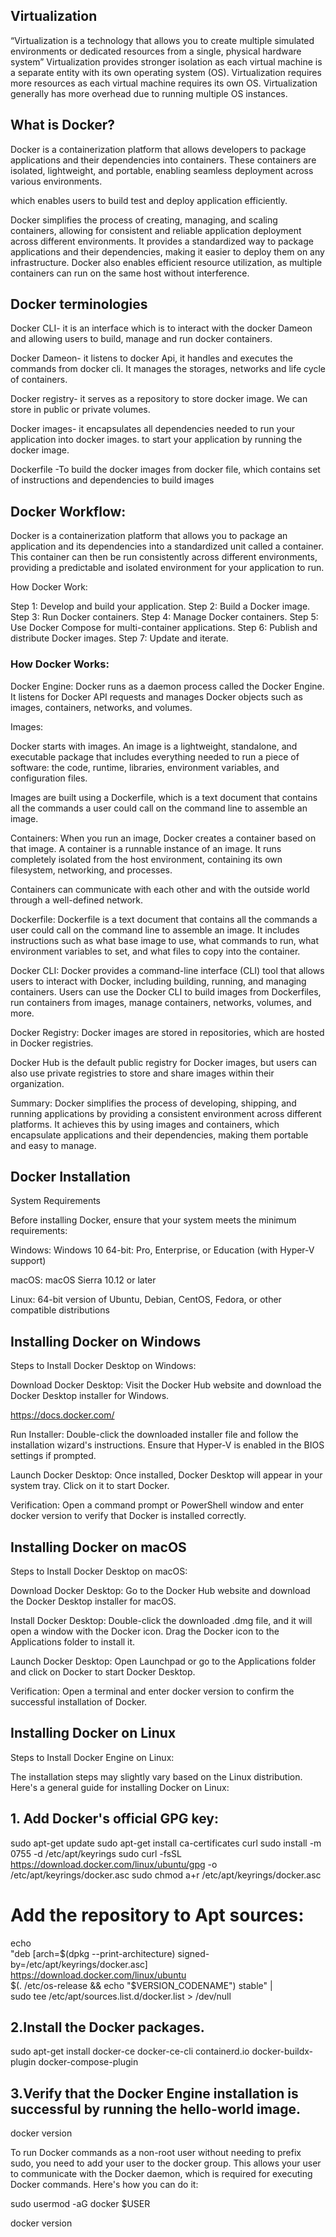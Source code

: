 ## Virtualization

“Virtualization is a technology that allows you to create multiple simulated environments or dedicated resources from a single, physical hardware system” 
Virtualization provides stronger isolation as each virtual machine is a separate entity with its own operating system (OS).
Virtualization requires more resources as each virtual machine requires its own OS.
Virtualization generally has more overhead due to running multiple OS instances. 

## What is Docker?

Docker is a containerization platform that allows developers to package applications and their dependencies into containers. These containers are isolated, lightweight, and portable, enabling seamless deployment across various environments.

which enables users to build test and deploy application efficiently.

Docker simplifies the process of creating, managing, and scaling containers, allowing for consistent and reliable application deployment across different environments.
It provides a standardized way to package applications and their dependencies, making it easier to deploy them on any infrastructure.
Docker also enables efficient resource utilization, as multiple containers can run on the same host without interference.

## Docker terminologies

Docker CLI- it is an interface which is to interact with the docker Dameon and allowing users to build, manage and run docker containers.

Docker Dameon- it listens to docker Api, it handles and executes the commands from docker cli. It manages the storages, networks and life cycle of containers.

Docker registry- it serves as a repository to store docker image. We can store in public or private volumes.

Docker images- it encapsulates all dependencies needed to run your application into docker images. to start your application by running the docker image.

Dockerfile -To build the docker images from docker file, which contains set of instructions and dependencies to build images


## Docker Workflow:
Docker is a containerization platform that allows you to package an application and its dependencies into a standardized unit called a container.
This container can then be run consistently across different environments, providing a predictable and isolated environment for your application to run.

How Docker Work:

Step 1: Develop and build your application.
Step 2: Build a Docker image.
Step 3: Run Docker containers.
Step 4: Manage Docker containers.
Step 5: Use Docker Compose for multi-container applications.
Step 6: Publish and distribute Docker images.
Step 7: Update and iterate.


### How Docker Works:

Docker Engine:
Docker runs as a daemon process called the Docker Engine. It listens for Docker API requests and manages Docker objects such as images, containers, networks, and volumes.

Images:

Docker starts with images. An image is a lightweight, standalone, and executable package that includes everything needed to run a piece of software: the code, runtime, libraries, environment variables, and configuration files.

Images are built using a Dockerfile, which is a text document that contains all the commands a user could call on the command line to assemble an image.

Containers:
When you run an image, Docker creates a container based on that image.
A container is a runnable instance of an image. It runs completely isolated from the host environment, containing its own filesystem, networking, and processes.

Containers can communicate with each other and with the outside world through a well-defined network.

Dockerfile:
Dockerfile is a text document that contains all the commands a user could call on the command line to assemble an image.
It includes instructions such as what base image to use, what commands to run, what environment variables to set, and what files to copy into the container.

Docker CLI:
Docker provides a command-line interface (CLI) tool that allows users to interact with Docker, including building, running, and managing containers.
Users can use the Docker CLI to build images from Dockerfiles, run containers from images, manage containers, networks, volumes, and more.

Docker Registry:
Docker images are stored in repositories, which are hosted in Docker registries.

Docker Hub is the default public registry for Docker images, but users can also use private registries to store and share images within their organization.

Summary:
Docker simplifies the process of developing, shipping, and running applications by providing a consistent environment across different platforms. It achieves this by using images and containers, which encapsulate applications and their dependencies, making them portable and easy to manage.


## Docker Installation
System Requirements

Before installing Docker, ensure that your system meets the minimum requirements:

Windows: Windows 10 64-bit: Pro, Enterprise, or Education (with Hyper-V support)

macOS: macOS Sierra 10.12 or later

Linux: 64-bit version of Ubuntu, Debian, CentOS, Fedora, or other compatible distributions

## Installing Docker on Windows

Steps to Install Docker Desktop on Windows:

Download Docker Desktop: Visit the Docker Hub website and download the Docker Desktop installer for Windows.

https://docs.docker.com/

Run Installer: Double-click the downloaded installer file and follow the installation wizard's instructions. Ensure that Hyper-V is enabled in the BIOS settings if prompted.

Launch Docker Desktop: Once installed, Docker Desktop will appear in your system tray. Click on it to start Docker.

Verification: Open a command prompt or PowerShell window and enter docker version to verify that Docker is installed correctly.

## Installing Docker on macOS

Steps to Install Docker Desktop on macOS:

Download Docker Desktop: Go to the Docker Hub website and download the Docker Desktop installer for macOS.

Install Docker Desktop: Double-click the downloaded .dmg file, and it will open a window with the Docker icon. Drag the Docker icon to the Applications folder to install it.

Launch Docker Desktop: Open Launchpad or go to the Applications folder and click on Docker to start Docker Desktop.

Verification: Open a terminal and enter docker version to confirm the successful installation of Docker.

## Installing Docker on Linux

Steps to Install Docker Engine on Linux:

The installation steps may slightly vary based on the Linux distribution. Here's a general guide for installing Docker on Linux:

## 1. Add Docker's official GPG key:
sudo apt-get update
sudo apt-get install ca-certificates curl
sudo install -m 0755 -d /etc/apt/keyrings
sudo curl -fsSL https://download.docker.com/linux/ubuntu/gpg -o /etc/apt/keyrings/docker.asc
sudo chmod a+r /etc/apt/keyrings/docker.asc

# Add the repository to Apt sources:
echo \
  "deb [arch=$(dpkg --print-architecture) signed-by=/etc/apt/keyrings/docker.asc] https://download.docker.com/linux/ubuntu \
  $(. /etc/os-release && echo "$VERSION_CODENAME") stable" | \
  sudo tee /etc/apt/sources.list.d/docker.list > /dev/null
## 2.Install the Docker packages.
sudo apt-get install docker-ce docker-ce-cli containerd.io docker-buildx-plugin docker-compose-plugin
## 3.Verify that the Docker Engine installation is successful by running the hello-world image.
docker version 

To run Docker commands as a non-root user without needing to prefix sudo, you need to add your user to the docker group. This allows your user to communicate with the Docker daemon, which is required for executing Docker commands. Here's how you can do it:

sudo usermod -aG docker $USER

docker version
